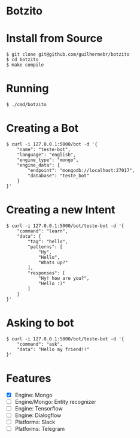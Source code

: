 # Botzito

# Install from Source

```
$ git clone git@github.com/guilhermebr/botzito
$ cd botzito
$ make compile
```

# Running

```
$ ./cmd/botzito
```

# Creating a Bot

```
$ curl -i 127.0.0.1:5000/bot -d '{
	"name": "teste-bot",
	"language": "english",
	"engine_type": "mongo",
	"engine_data": {
		"endpoint": "mongodb://localhost:27017",
		"database": "teste_bot"
	}
}'
```

# Creating a new Intent

```
$ curl -i 127.0.0.1:5000/bot/teste-bot -d '{
	"command": "learn",
	"data": {
		"tag": "hello",
		"patterns": [
			"Hy",
			"Hello",
			"Whats up?"
		],
		"responses": [
			"Hy! how are you?",
			"Hello :)"
		]
	}
}'
```

# Asking to bot

```
$ curl -i 127.0.0.1:5000/bot/teste-bot -d '{
	"command": "ask",
	"data": "Hello my friend!!"
}'
```

# Features

- [x] Engine: Mongo
- [ ] Engine/Mongo: Entity recognizer
- [ ] Engine: Tensorflow
- [ ] Engine: Dialogflow
- [ ] Platforms: Slack
- [ ] Platforms: Telegram
